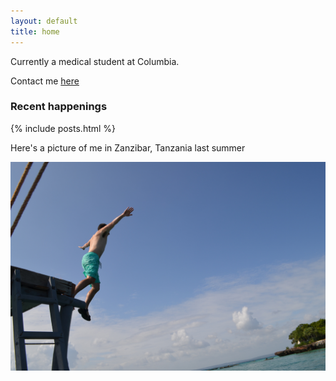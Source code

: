 ```yaml
---
layout: default
title: home
---
```


Currently a medical student at Columbia. 

Contact me [here](/contact.html)

### Recent happenings

{% include posts.html %}

Here's a picture of me in Zanzibar, Tanzania last summer   

![Jumping off boat](/img/zanzibar.jpg)
